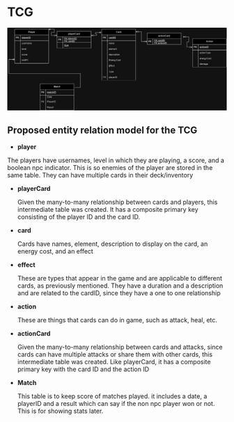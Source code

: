 # TCG

![ER-Model Image](./retoUML.jpg)

## Proposed entity relation model for the TCG

- **player**

 The players have usernames, level in which they are playing, a score, and a boolean npc indicator. This is so enemies of the player are stored in the same table. They can have multiple cards in their deck/inventory

- **playerCard**

  Given the many-to-many relationship between cards and players, this intermediate table was created. It has a composite primary key consisting of the player ID and the card ID.

- **card**

  Cards have names, element, description to display on the card, an energy cost, and an effect

- **effect**

  These are types that appear in the game and are applicable to different cards, as previously mentioned. They have a duration and a description and are related to the cardID, since they have a one to one relationship

- **action**

  These are things that cards can do in game, such as attack, heal, etc.

- **actionCard**

  Given the many-to-many relationship between cards and attacks, since cards can have multiple attacks or share them with other cards, this intermediate table was created. Like playerCard, it has a composite primary key with the card ID and the action ID


- **Match**

  This table is to keep score of matches played. it includes a date, a playerID and a result which can say if the non npc player won or not. This is for showing stats later.
